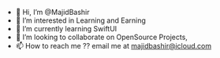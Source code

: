 - 👋 Hi, I’m @MajidBashir
- 👀 I’m interested in Learning and Earning
- 🌱 I’m currently learning SwiftUI
- 💞️ I’m looking to collaborate on OpenSource Projects,
- 📫 How to reach me ?? email me at majidbashir@icloud.com

<!---
MajidBashir/MajidBashir is a ✨ special ✨ repository because its `README.md` (this file) appears on your GitHub profile.
You can click the Preview link to take a look at your changes.
--->
